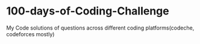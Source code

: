 # 100-days-of-Coding-Challenge
My Code solutions of questions across different coding platforms(codeche, codeforces mostly)
